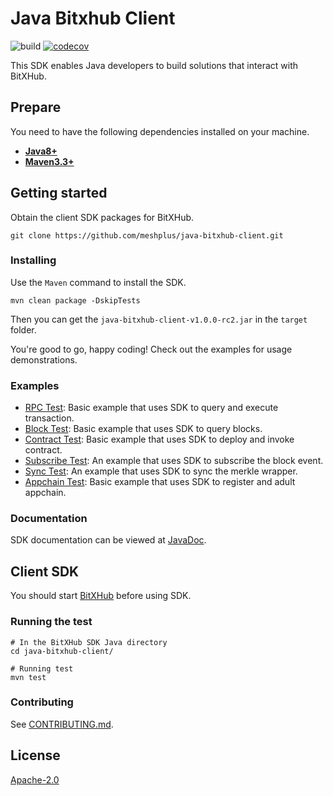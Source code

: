 Java Bitxhub Client
=====
![build](https://github.com/meshplus/java-bitxhub-client/workflows/build/badge.svg)
[![codecov](https://codecov.io/gh/meshplus/java-bitxhub-client/branch/master/graph/badge.svg)](https://codecov.io/gh/meshplus/java-bitxhub-client)

This SDK enables Java developers to build solutions that interact with BitXHub.

## Prepare
You need to have the following dependencies installed on your machine.
- [__Java8+__](https://www.oracle.com/java/technologies/javase-downloads.html)
- [__Maven3.3+__](https://maven.apache.org/download.cgi)

## Getting started
Obtain the client SDK packages for BitXHub.
```shell script
git clone https://github.com/meshplus/java-bitxhub-client.git
```

### Installing
Use the `Maven` command to install the SDK.
```shell script
mvn clean package -DskipTests
```
Then you can get the `java-bitxhub-client-v1.0.0-rc2.jar` in the `target` folder.

You're good to go, happy coding! Check out the examples for usage demonstrations.

### Examples

- [RPC Test](src/test/java/cn/dmlab/bitxhub/RPCTest.java): Basic example that uses SDK to query and execute transaction.
- [Block Test](src/test/java/cn/dmlab/bitxhub/BlockTest.java): Basic example that uses SDK to query blocks.
- [Contract Test](src/test/java/cn/dmlab/bitxhub/ContractTest.java): Basic example that uses SDK to deploy and invoke contract.
- [Subscribe Test](src/test/java/cn/dmlab/bitxhub/SubscribeTest.java): An example that uses SDK to subscribe the block event.
- [Sync Test](src/test/java/cn/dmlab/bitxhub/SyncTest.java): An example that uses SDK to sync the merkle wrapper.
- [Appchain Test](src/test/java/cn/dmlab/bitxhub/AppchainTest.java): Basic example that uses SDK to register and adult appchain. 

### Documentation

SDK documentation can be viewed at [JavaDoc](https://github.com/meshplus/java-bitxhub-client/wiki/Java-SDK%E4%BD%BF%E7%94%A8%E6%96%87%E6%A1%A3).

## Client SDK
You should start [BitXHub](https://github.com/meshplus/bitxhub) before using SDK.

### Running the test

```shell script
# In the BitXHub SDK Java directory
cd java-bitxhub-client/

# Running test
mvn test
```

### Contributing
See [CONTRIBUTING.md](./CONTRIBUTING.md).

## License

[Apache-2.0](https://github.com/meshplus/java-bitxhub-client/blob/master/LICENSE)